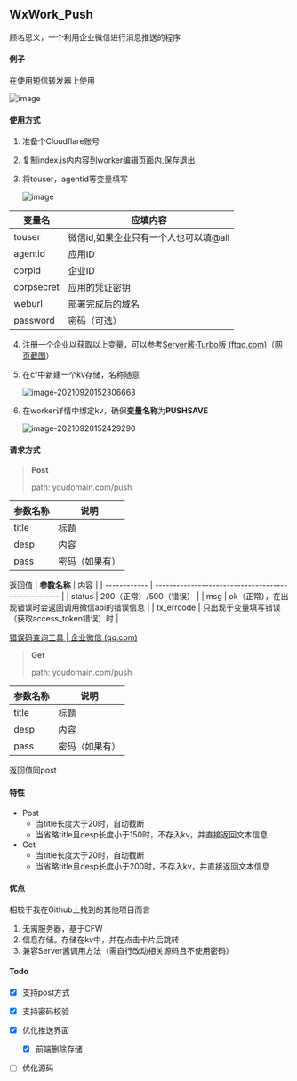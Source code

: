 ## WxWork_Push

顾名思义，一个利用企业微信进行消息推送的程序

#### 例子

在使用短信转发器上使用

![image](https://github.com/thun888/WeChatWork_Push/assets/63234268/d64f33fd-05b7-4e2f-9bf7-9b1fa3253a1e)


#### 使用方式

1. 准备个Cloudflare账号

2. 复制index.js内内容到worker编辑页面内,保存退出

3. 将touser，agentid等变量填写

   ![image](https://user-images.githubusercontent.com/63234268/149353857-97de3335-72d1-47a0-8609-7ca92f2f43c3.png)



| 变量名     | 应填内容                              |
| ---------- | ------------------------------------- |
| touser     | 微信id,如果企业只有一个人也可以填@all |
| agentid    | 应用ID                                |
| corpid     | 企业ID                                |
| corpsecret | 应用的凭证密钥                        |
| weburl     | 部署完成后的域名                |
| password | 密码（可选） |

4. 注册一个企业以获取以上变量，可以参考[Server酱·Turbo版 (ftqq.com)](https://sct.ftqq.com/forward)（[网页截图](https://asstes.thun888.xyz/file/pic-bed/2021/09/4f4633a0b5f843a17263289553a5976e.png)）

5. 在cf中新建一个kv存储，名称随意

   ![image-20210920152306663](https://asstes.thun888.xyz/file/pic-bed/2021/09/1394e65f6d88e8363afbbd208b519e69.png)

6. 在worker详情中绑定kv，确保**变量名称**为**PUSHSAVE**

   ![image-20210920152429290](https://asstes.thun888.xyz/file/pic-bed/2021/09/c7d3f9825cac0f9b3fad72a98dd29e21.png)


#### 请求方式

> **Post**
>
> path: youdomain.com/push

| **参数名称** | 说明           |
| ------------ | -------------- |
| title        | 标题           |
| desp         | 内容           |
| pass         | 密码（如果有） |

返回值
| **参数名称** | 内容                                                |
| ------------ | --------------------------------------------------- |
| status       | 200（正常）/500（错误）                             |
| msg          | ok（正常），在出现错误时会返回调用微信api的错误信息 |
| tx_errcode   | 只出现于变量填写错误（获取access_token错误）时      |

[错误码查询工具 | 企业微信 (qq.com)](https://open.work.weixin.qq.com/devtool/query)


> **Get**
>
> path: youdomain.com/push


| **参数名称** | **说明**       |
| ------------ | -------------- |
| title        | 标题           |
| desp         | 内容           |
| pass         | 密码（如果有） |

返回值同post

#### 特性

- Post
  - 当title长度大于20时，自动截断
  - 当省略title且desp长度小于150时，不存入kv，并直接返回文本信息
- Get
  - 当title长度大于20时，自动截断
  - 当省略title且desp长度小于200时，不存入kv，并直接返回文本信息

#### 优点

相较于我在Github上找到的其他项目而言

1. 无需服务器，基于CFW
2. 信息存储。存储在kv中，并在点击卡片后跳转
3. 兼容Server酱调用方法（需自行改动相关源码且不使用密码）

#### Todo

- [x] 支持post方式
- [x] 支持密码校验
- [x] 优化推送界面
  - [x] 前端删除存储
- [ ] 优化源码

